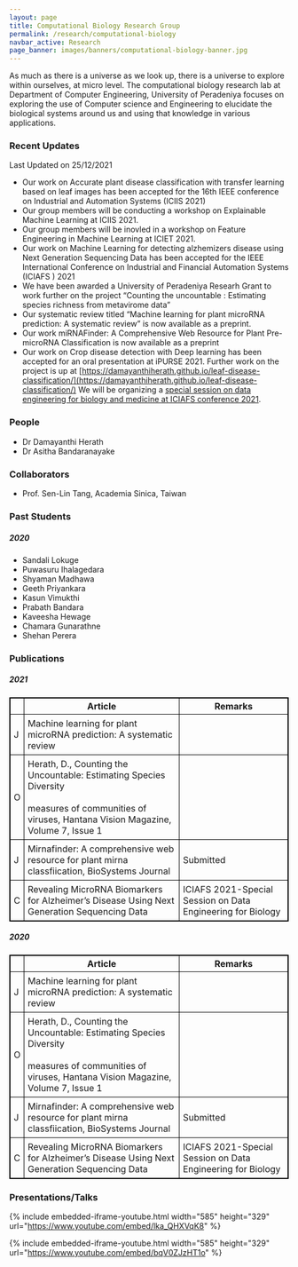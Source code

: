 ```yaml
---
layout: page
title: Computational Biology Research Group
permalink: /research/computational-biology
navbar_active: Research
page_banner: images/banners/computational-biology-banner.jpg
---
```


As much as there is a universe as we look up, there is a universe to explore within ourselves, at micro level. The computational biology research lab at Department of Computer Engineering, University of Peradeniya focuses on exploring the use of Computer science and Engineering to elucidate the biological systems around us and using that knowledge in various applications.

### Recent Updates
Last Updated on 25/12/2021

- Our work on Accurate plant disease classification with transfer learning based on leaf images has been accepted for the 16th IEEE conference on Industrial and Automation Systems (ICIIS 2021)
- Our group members will be conducting a workshop on Explainable Machine Learning at ICIIS 2021.
- Our group members will be inovled in a workshop on Feature Engineering in Machine Learning at ICIET 2021.
- Our work on Machine Learning for detecting alzhemizers disease using Next Generation Sequencing Data has been accepted for the IEEE International Conference on Industrial and Financial Automation Systems (ICIAFS ) 2021
- We have been awarded a University of Peradeniya Researh Grant to work further on the project “Counting the uncountable : Estimating species richness from metavirome data”
- Our systematic review titled “Machine learning for plant microRNA prediction: A systematic review” is now available as a preprint.
- Our work miRNAFinder: A Comprehensive Web Resource for Plant Pre-microRNA Classification is now available as a preprint
- Our work on Crop disease detection with Deep learning has been accepted for an oral presentation at iPURSE 2021. Further work on the project is up at [https://damayanthiherath.github.io/leaf-disease-classification/](https://damayanthiherath.github.io/leaf-disease-classification/)
We will be organizing a [special session on data engineering for biology and medicine at ICIAFS conference 2021](http://spsr.sltc.ac.lk/events/iciafs-2021/for-authors/cfp-special-sessions/debm/).

### People

- Dr Damayanthi Herath
- Dr Asitha Bandaranayake

### Collaborators

- Prof. Sen-Lin Tang, Academia Sinica, Taiwan

### Past Students

##### 2020
- Sandali Lokuge
- Puwasuru Ihalagedara
- Shyaman Madhawa
- Geeth Priyankara
- Kasun Vimukthi
- Prabath Bandara
- Kaveesha Hewage
- Chamara Gunarathne
- Shehan Perera

### Publications

##### 2021

|  	| Article 	| Remarks 	|
|---	|---	|---	|
| J 	| Machine learning for plant microRNA prediction: A systematic review 	|  	|
| O 	| Herath, D., Counting the Uncountable: Estimating Species Diversity<br><br>measures of communities of viruses, Hantana Vision Magazine, Volume 7, Issue 1 	|  	|
| J 	| Mirnafinder: A comprehensive web resource for plant mirna classfiication, BioSystems Journal 	| Submitted 	|
| C 	| Revealing MicroRNA Biomarkers for Alzheimer’s Disease Using Next Generation Sequencing Data 	| ICIAFS 2021-Special Session on Data Engineering for Biology 	|


##### 2020

|  	| Article 	| Remarks 	|
|---	|---	|---	|
| J 	| Machine learning for plant microRNA prediction: A systematic review 	|  	|
| O 	| Herath, D., Counting the Uncountable: Estimating Species Diversity<br><br>measures of communities of viruses, Hantana Vision Magazine, Volume 7, Issue 1 	|  	|
| J 	| Mirnafinder: A comprehensive web resource for plant mirna classfiication, BioSystems Journal 	| Submitted 	|
| C 	| Revealing MicroRNA Biomarkers for Alzheimer’s Disease Using Next Generation Sequencing Data 	| ICIAFS 2021-Special Session on Data Engineering for Biology 	|




### Presentations/Talks

{% include embedded-iframe-youtube.html width="585" height="329" url="https://www.youtube.com/embed/lka_QHXVqK8" %}

{% include embedded-iframe-youtube.html width="585" height="329" url="https://www.youtube.com/embed/bqV0ZJzHT1o" %}


<style>
table, th, td {
    border: 1px solid black;
}
td{
    padding: 6px;
}
</style>
